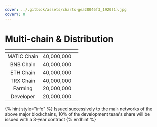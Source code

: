```yaml
---
cover: ../.gitbook/assets/charts-gea28046f3_1920(1).jpg
coverY: 0
---
```


# Multi-chain & Distribution

<table data-column-title-hidden data-view="cards"><thead><tr><th align="center"></th><th align="center"></th><th data-hidden></th></tr></thead><tbody><tr><td align="center">MATIC Chain</td><td align="center">40,000,000</td><td></td></tr><tr><td align="center">BNB Chain</td><td align="center">40,000,000</td><td></td></tr><tr><td align="center">ETH Chain</td><td align="center">40,000,000</td><td></td></tr><tr><td align="center">TRX Chain</td><td align="center">40,000,000</td><td></td></tr><tr><td align="center">Farming</td><td align="center">20,000,000</td><td></td></tr><tr><td align="center">Developer</td><td align="center">20,000,000</td><td></td></tr></tbody></table>

{% hint style="info" %}
Issued successively to the main networks of the above major blockchains, 10% of the development team's share will be issued with a 3-year contract
{% endhint %}
